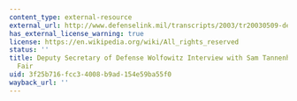 ```yaml
---
content_type: external-resource
external_url: http://www.defenselink.mil/transcripts/2003/tr20030509-depsecdef0223.html
has_external_license_warning: true
license: https://en.wikipedia.org/wiki/All_rights_reserved
status: ''
title: Deputy Secretary of Defense Wolfowitz Interview with Sam Tannenhaus, Vanity
  Fair
uid: 3f25b716-fcc3-4008-b9ad-154e59ba55f0
wayback_url: ''
---
```

